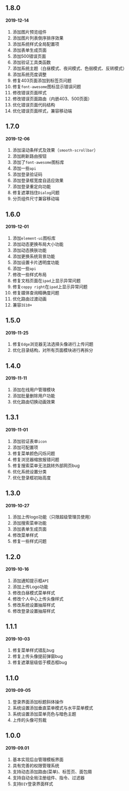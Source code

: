 ## 1.8.0

<h4>2019-12-14</h4>

1. 添加图片预览组件
2. 添加图片列表倒序排序效果
3. 添加系统样式全局配置项
4. 添加表单生成页面
5. 添加500错误页面
6. 添加验证工具类函数
7. 添加系统主题（白昼模式、夜间模式、色弱模式、反转模式）
8. 添加系统亮度调整
9. 修复403页面添加到标签页问题
10. 修复`font-awesome`图标显示错误问题
11. 修改错误页面样式
12. 修改错误页面路由（内嵌403、500页面）
13. 优化错误页面代码结构
14. 优化错误页面样式，兼容移动端

## 1.7.0

<h4>2019-12-06</h4>

1. 添加滚动条样式及效果（`smooth-scrollbar`）
2. 添加刷新路由按钮
3. 添加了`font-awesome`图标库
4. 添加一些`api`
5. 添加登录验证码
6. 添加登录框宽度自适应效果
7. 添加登录重定向功能
8. 修复遮罩挡住`Dialog`问题
9. 分页组件尺寸兼容移动端

## 1.6.0

<h4>2019-12-01</h4>

1. 添加`element-ui`图标库
2. 添加动态更换布局大小功能
3. 添加动态换肤功能
4. 添加更换系统背景功能
5. 添加设置卡片透明度功能
6. 添加一些`api`
7. 修改一些样式布局
8. 修复文档页面在`ipad`上显示异常问题
9. 修复`coppy right`在`ipad`上显示异常问题
10. 修复媒体查询精确度问题
11. 优化路由过渡动画
12. 兼容`IE10+`

## 1.5.0

<h4>2019-11-25</h4>

1. 修复`Edge`浏览器无法选择头像进行上传问题
2. 优化目录结构，对所有页面模块进行再拆分

## 1.4.0

<h4>2019-11-11</h4>

1. 添加在线用户管理模块
2. 添加批量删除用户功能
3. 优化路由切换动画效果

## 1.3.1

<h4>2019-11-01</h4>

1. 添加验证表单`icon`
2. 添加可配置项
3. 修复菜单颜色闪烁问题
4. 修复浏览器缩放报错问题
5. 修复搜索菜单无法跳转外部网页bug
6. 优化系统设置分类
7. 优化登录框初始高度

## 1.3.0

<h4>2019-10-27</h4>

1. 添加上传logo功能（只限超级管理员使用）
2. 添加搜索菜单功能
3. 添加表单生成页面
4. 修改菜单样式
5. 修复一些样式问题

## 1.2.0

<h4>2019-10-16</h4>

1. 添加通知提示框`API`
2. 添加上传Logo功能
3. 修改白昼模式菜单样式
4. 修改个人中心上传头像样式
5. 修改系统设置抽屉样式
6. 修改登录设置抽屉样式

## 1.1.1

<h4>2019-10-03</h4>

1. 修复菜单样式错乱bug
2. 修复上传头像提前弹窗bug
3. 修复遮罩层级低于模态框bug

## 1.1.0

<h4>2019-09-05</h4>

1. 登录界面添加标题斜体操作
2. 系统设置添加垂直菜单模式与水平菜单模式
3. 系统设置添加菜单亮色与暗色主题
4. 上传的头像可剪裁

## 1.0.0

<h4>2019-09.01</h4>

1. 基本实现后台管理模板界面
2. 具有完善的权限管理系统
3. 支持动态添加路由(菜单)、标签页、面包屑
4. 支持自动全局注册组件、指令、过滤器
5. 支持`DIY`登录界面样式